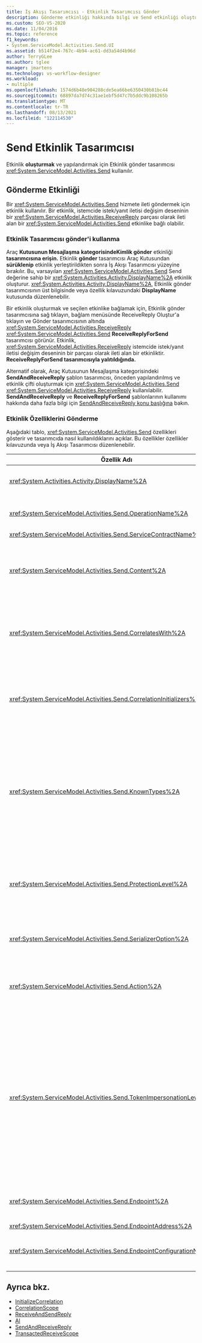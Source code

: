 ```yaml
---
title: İş Akışı Tasarımcısı - Etkinlik Tasarımcısı Gönder
description: Gönderme etkinliği hakkında bilgi ve Send etkinliği oluşturmak ve yapılandırmak için Etkinlik gönder tasarımcısını nasıl kullanabileceğinizi öğrenin.
ms.custom: SEO-VS-2020
ms.date: 11/04/2016
ms.topic: reference
f1_keywords:
- System.ServiceModel.Activities.Send.UI
ms.assetid: b514f2e4-767c-4b94-ac61-dd3a54d4b96d
author: TerryGLee
ms.author: tglee
manager: jmartens
ms.technology: vs-workflow-designer
ms.workload:
- multiple
ms.openlocfilehash: 1574d6b48e904288cde5ea66be6350430b81bc44
ms.sourcegitcommit: 68897da7d74c31ae1ebf5d47c7b5ddc9b108265b
ms.translationtype: MT
ms.contentlocale: tr-TR
ms.lasthandoff: 08/13/2021
ms.locfileid: "122114530"
---
```

# <a name="send-activity-designer"></a>Send Etkinlik Tasarımcısı

Etkinlik **oluşturmak** ve yapılandırmak için Etkinlik gönder tasarımcısı <xref:System.ServiceModel.Activities.Send> kullanılır.

## <a name="the-send-activity"></a>Gönderme Etkinliği

 Bir <xref:System.ServiceModel.Activities.Send> hizmete ileti göndermek için etkinlik kullanılır. Bir etkinlik, istemcide istek/yanıt iletisi değişim deseninin bir <xref:System.ServiceModel.Activities.ReceiveReply> parçası olarak ileti alan bir <xref:System.ServiceModel.Activities.Send> etkinlike bağlı olabilir.

### <a name="using-the-send-activity-designer"></a>Etkinlik Tasarımcısı gönder'i kullanma

Araç **Kutusunun Mesajlaşma** **kategorisindeKimlik gönder** etkinliği **tasarımcısına erişin.** Etkinlik **gönder** tasarımcısı Araç Kutusundan **sürüklenip** etkinlik yerleştirildikten sonra İş Akışı Tasarımcısı yüzeyine bırakılır. Bu, varsayılan <xref:System.ServiceModel.Activities.Send> Send değerine sahip bir <xref:System.Activities.Activity.DisplayName%2A> etkinlik oluşturur. <xref:System.Activities.Activity.DisplayName%2A>, Etkinlik gönder tasarımcısının üst  bilgisinde veya özellik kılavuzundaki **DisplayName** kutusunda düzenlenebilir.

Bir etkinlik oluşturmak ve seçilen etkinlike bağlamak için, Etkinlik gönder tasarımcısına sağ tıklayın, bağlam menüsünde ReceiveReply Oluştur'a tıklayın ve Gönder tasarımcısının altında <xref:System.ServiceModel.Activities.ReceiveReply> <xref:System.ServiceModel.Activities.Send> **ReceiveReplyForSend** tasarımcısı görünür.    Etkinlik, <xref:System.ServiceModel.Activities.ReceiveReply> istemcide istek/yanıt iletisi değişim deseninin bir parçası olarak ileti alan bir etkinliktir. **ReceiveReplyForSend tasarımcısıyla yalıtıldığında.**

Alternatif olarak, Araç Kutusunun Mesajlaşma kategorisindeki **SendAndReceiveReply** şablon tasarımcısı, önceden yapılandırılmış ve etkinlik çifti oluşturmak için   <xref:System.ServiceModel.Activities.Send> <xref:System.ServiceModel.Activities.ReceiveReply> kullanılabilir. **SendAndReceiveReply** ve **ReceiveReplyForSend** şablonlarının kullanımı hakkında daha fazla bilgi için [SendAndReceiveReply konu başlığına](../workflow-designer/sendandreceivereply-template-designer.md) bakın.

### <a name="the-send-activity-properties"></a>Etkinlik Özelliklerini Gönderme

Aşağıdaki tablo, <xref:System.ServiceModel.Activities.Send> özellikleri gösterir ve tasarımcıda nasıl kullanıldıklarını açıklar. Bu özellikler özellikler kılavuzunda veya İş Akışı Tasarımcısı düzenlenebilir.

| Özellik Adı | Gerekli | Kullanım |
|-|----------|-|
| <xref:System.Activities.Activity.DisplayName%2A> | Yanlış | Etkinliğin kolay <xref:System.ServiceModel.Activities.Send> adı. Varsayılan değer Gönder'tir. kesinlikle <xref:System.Activities.Activity.DisplayName%2A> gerekli değildir, ancak bir tane kullanmak en iyi uygulamadır. |
| <xref:System.ServiceModel.Activities.Send.OperationName%2A> | Doğru | Bu etkinlik tarafından çağrılan hizmet işlemi <xref:System.ServiceModel.Activities.Send> adı. Bu özellik, Action özelliği açıkça ayarlanmazsa **Action** özelliği **için** varsayılan değeri oluşturmak için kullanılır. |
| <xref:System.ServiceModel.Activities.Send.ServiceContractName%2A> | Doğru | Çağrılacak hizmetin uygulayan hizmet sözleşmesinin adı. |
| <xref:System.ServiceModel.Activities.Send.Content%2A> | Yanlış | Alacak iletiyi veya parametre içeriğini belirtir. Bir etkinlik veya <xref:System.ServiceModel.Activities.ReceiveMessageContent> etkinlik <xref:System.ServiceModel.Activities.ReceiveParametersContent> olabilir. Özellik kılavuzunda İçerik alanı'nın yanındaki  üç nokta düğmesini seçerek veya Alma etkinliği tasarımcısı  yüzeyinde İçerik etiketinin yanındaki **Tanımla...** düğmesine tıklayarak bu özelliği düzenleyin.  Her ikisi de **İçerik Tanımı iletişim kutusunu** görüntüler. Bu kutunun kullanımı hakkında daha fazla bilgi için İçerik Tanımı [İletişim Kutusu konu başlığına](../workflow-designer/content-definition-dialog-box.md) bakın. |
| <xref:System.ServiceModel.Activities.Send.CorrelatesWith%2A> | Yanlış | İletiyi <xref:System.ServiceModel.Activities.CorrelationHandle> uygun iş akışı örneğine yönlendirmek için kullanılanı belirtir.<br /><br /> İfade Düzenleyicisi iletişim kutusunu açmak için <xref:System.ServiceModel.Activities.Send.CorrelatesWith%2A> özellikler kılavuzunda özelliğin yanındaki üç **nokta düğmesine** tıklayın. Bu iletişim kutusunun kullanımı hakkında daha fazla bilgi için İfade [Düzenleyicisi'ni Kullanma konu başlığına](../workflow-designer/how-to-use-the-expression-editor.md) bakın. |
| <xref:System.ServiceModel.Activities.Send.CorrelationInitializers%2A> | Yanlış | bu etkinliği iş akışı <xref:System.ServiceModel.Activities.CorrelationInitializer> içinde yapılandıran <xref:System.ServiceModel.Activities.CorrelationHandle> birden çok nesne başlatan nesnelerin koleksiyonunu <xref:System.ServiceModel.Activities.Send> belirtir. Özellikler kılavuzunda özelliğin yanındaki üç nokta düğmesine <xref:System.ServiceModel.Activities.Send.CorrelationInitializers%2A> tıklayarak Bağıntı **Başlatıcıları Ekle iletişim kutusunu** açın. Bu kutuyu kullanma hakkında daha fazla bilgi için [CorrelationInitializers Ekle İletişim Kutusu konu başlığına](../workflow-designer/add-correlationinitializers-dialog-box.md) bakın. |
| <xref:System.ServiceModel.Activities.Send.KnownTypes%2A> | Yanlış | Bu etkinlik tarafından çağrılan hizmet işlemi için bilinen türlerden bir <xref:System.ServiceModel.Activities.Send> koleksiyon. Bu özellik, olarak ayarlanmış özellik ile <xref:System.ServiceModel.Activities.Receive.SerializerOption%2A> birlikte <xref:System.Runtime.Serialization.DataContractSerializer> kullanılmalıdır. Kullanılırsa <xref:System.Xml.Serialization.XmlSerializer> yoksayılır.<br /><br /> özellik kılavuzunda **KnownTypes** alanı yanındaki üç nokta düğmesini seçerek ilgili türleri **ekyebilirsiniz** Tür Koleksiyonu Düzenleyicisi iletişim kutusunu açın.<br /><br /> özellik kılavuzunda **KnownTypes** alanı yanındaki üç nokta düğmesini seçerek ilgili türleri **ekyebilirsiniz** Tür Koleksiyonu Düzenleyicisi iletişim kutusunu açın. Bu kutuyu kullanma hakkında daha fazla bilgi için Tür [Koleksiyonu Düzenleyicisi İletişim Kutusu konu başlığına](../workflow-designer/type-collection-editor-dialog-box.md) bakın. |
| <xref:System.ServiceModel.Activities.Send.ProtectionLevel%2A> | Doğru | İleti <xref:System.Net.Security.ProtectionLevel> için belirtir.<br /><br /> 1.  <xref:System.Net.Security.ProtectionLevel> Yalnızca kimlik doğrulaması anlamına gelir.<br />2.  <xref:System.Net.Security.ProtectionLevel> aktarılan verilerin bütünlüğünü sağlamaya yardımcı olmak için veri imzalama anlamına gelir.<br />3.  <xref:System.Net.Security.ProtectionLevel> aktarılan verilerin gizliliğini ve bütünlüğünü sağlamaya yardımcı olmak için verileri şifreleme ve imzalama anlamına gelir. |
| <xref:System.ServiceModel.Activities.Send.SerializerOption%2A> | Doğru | Etkinlik tarafından çağrılarak hizmet işlemi için kullanmak üzere seri hale <xref:System.ServiceModel.Activities.Send> getirici. Varsayılan değer, sağlanan bir veri sözleşmesini kullanarak bir türün örneğini bir XML akışında veya belgede seri hale getiren ve seri durumdan alan <xref:System.Runtime.Serialization.DataContractSerializer> değeridir. |
| <xref:System.ServiceModel.Activities.Send.Action%2A> | Yanlış | İletinin eylem üst bilgilerini belirtir. Açıkça ayarlanmaması, değerinin varsayılan değeri: `https://tempuri.org/{service contract namespace}/{service contract name}/{operation name}` . Bir etkinlikte belirtilirse, iletinin doğru teslimi için iletiyi <xref:System.ServiceModel.Activities.Send> <xref:System.ServiceModel.Activities.Receive> alan etkinliğin aynı değere sahip olması gerekir. |
| <xref:System.ServiceModel.Activities.Send.TokenImpersonationLevel%2A> | | İletinin <xref:System.Security.Principal.TokenImpersonationLevel> alıcısı için izin verilen. Güvenlik kimliğe bürünme düzeylerini tanımlar ve bu düzey, bir sunucu işleminin bir istemci işlemi adına ne derece davrana bir işlemle ilgili olarak hareket yetkisine sahip olduğunu yönetir.<xref:System.Security.Principal.TokenImpersonationLevel> kimliğe bürünme düzeyinin atanmamış olduğunu gösterir. <xref:System.Security.Principal.TokenImpersonationLevel> , sunucu işleminin istemci hakkında tanımlama bilgileri edinemey olduğunu ve istemcinin kimliğine bürünemey olduğunu gösterir. <xref:System.Security.Principal.TokenImpersonationLevel> , sunucu işleminin güvenlik tanımlayıcıları ve ayrıcalıklar gibi istemci hakkında bilgi edinebilir, ancak istemcinin kimliğine bürünemey olduğunu gösterir. Bu, tabloları ve görünümleri dışarı aktaran veritabanı ürünleri gibi kendi nesnelerini dışarı aktaran sunucular için yararlıdır. Sunucu, alınan istemci güvenliği bilgilerini kullanarak, istemcinin güvenlik bağlamını kullanan diğer hizmetleri kullanamadan erişim doğrulama kararları alabilir. <xref:System.Security.Principal.TokenImpersonationLevel> , sunucu işleminin yerel sisteminde istemcinin güvenlik bağlamının kimliğine bürünüle olduğunu gösterir. Sunucu, uzak sistemlerde istemcinin kimliğine bürünamaz. <xref:System.Security.Principal.TokenImpersonationLevel> , sunucu işleminin uzak sistemlerde istemcinin güvenlik bağlamının kimliğine bürünüle olduğunu gösterir. |
| <xref:System.ServiceModel.Activities.Send.Endpoint%2A> | | <xref:System.ServiceModel.Endpoint>Etkinliğin <xref:System.ServiceModel.Activities.Send> iletiyi gönderdiği. Bu özellik ayarlanırsa özelliği <xref:System.ServiceModel.Activities.Send.EndpointConfigurationName%2A> **null olmalıdır.** |
| <xref:System.ServiceModel.Activities.Send.EndpointAddress%2A> | | İletinin <xref:System.ServiceModel.EndpointAddress> gönderildiği. |
| <xref:System.ServiceModel.Activities.Send.EndpointConfigurationName%2A> | | Uç nokta yapılandırmasının adı. Bu özellik, bir yapılandırma dosyasında uç nokta yapılandırırken ayarlanır. Bu özellik, yapılandırma dosyanız içinde öğesinde **\<endpoint>** verilen ad olarak ayar gerekir. Bu özellik ayarlanırsa, özelliği <xref:System.ServiceModel.Activities.Send.Endpoint%2A> **null olmalıdır.** |

## <a name="see-also"></a>Ayrıca bkz.

- [InitializeCorrelation](../workflow-designer/initializecorrelation-activity-designer.md)
- [CorrelationScope](../workflow-designer/correlationscope-activity-designer.md)
- [ReceiveAndSendReply](../workflow-designer/receiveandsendreply-template-designer.md)
- [Al](../workflow-designer/receive-activity-designer.md)
- [SendAndReceiveReply](../workflow-designer/sendandreceivereply-template-designer.md)
- [TransactedReceiveScope](../workflow-designer/transactedreceivescope-activity-designer.md)